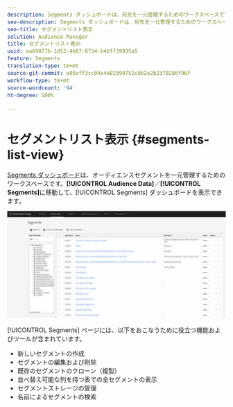 ```yaml
---
description: Segments ダッシュボードは、宛先を一元管理するためのワークスペースです。
seo-description: Segments ダッシュボードは、宛先を一元管理するためのワークスペースです。
seo-title: セグメントリスト表示
solution: Audience Manager
title: セグメントリスト表示
uuid: aa69877b-1d52-4b87-8734-b4bff39935a5
feature: Segments
translation-type: tm+mt
source-git-commit: e05eff3cc04e4a82399752c862e2b2370286f96f
workflow-type: tm+mt
source-wordcount: '94'
ht-degree: 100%

---
```



# セグメントリスト表示 {#segments-list-view}

[Segments ダッシュボード](https://bank.demdex.com/portal/Segments/SegmentBuilder.ddx#list)は、オーディエンスセグメントを一元管理するためのワークスペースです。**[!UICONTROL Audience Data]**／**[!UICONTROL Segments]**&#x200B;に移動して、[!UICONTROL Segments] ダッシュボードを表示できます。

![セグメント - ダッシュボード](assets/segments-dashboard.png)

[!UICONTROL Segments] ページには、以下をおこなうために役立つ機能およびツールが含まれています。

* 新しいセグメントの作成
* セグメントの編集および削除
* 既存のセグメントのクローン（複製）
* 並べ替え可能な列を持つ表での全セグメントの表示
* セグメントストレージの管理
* 名前によるセグメントの検索
